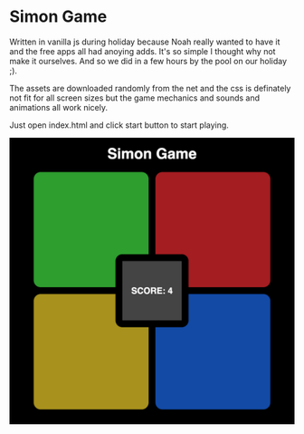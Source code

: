 # Simon Game

Written in vanilla js during holiday because Noah really wanted to have it and the free apps all had anoying adds.
It's so simple I thought why not make it ourselves. And so we did in a few hours by the pool on our holiday ;).

The assets are downloaded randomly from the net and the css is definately not fit for all screen sizes but the game mechanics and sounds
and animations all work nicely. 

Just open index.html and click start button to start playing.


![Game start](screenshots/game_start_example.png?raw=true "Game initial page")

